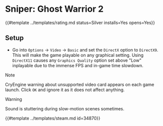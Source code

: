 # Sniper: Ghost Warrior 2
<!-- script:Aliases [] -->

{{#template ../templates/rating.md status=Silver installs=Yes opens=Yes}}

## Setup

- Go into `Options` -> `Video` -> `Basic` and set the `DirectX` option to `DirectX9`. This will make the game playable on any graphical setting. Using `DirectX11` causes any `Graphics Quality` option set above "Low" inplayable due to the immense FPS and in-game time slowdown.

> [!NOTE]
> CryEngine warning about unsupported video card appears on each game launch. Click `OK` and ignore it as it does not affect anything.

> [!WARNING]
> Sound is stuttering during slow-motion scenes sometimes.

{{#template ../templates/steam.md id=34870}}
